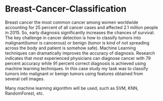 # Breast-Cancer-Classification
 Breast cancer the most common cancer among women worldwide accounting for 25 percent of all cancer cases   and affected 2.1 million people in 2015. So, early diagnosis significantly increases  the chances of survival.  The key challenge in cancer detection is how to classify  tumors into malignant(tumor is cancerous) or benign (tumor is kind of not spreading across the body and patient is somehow safe). Machine Learning techniques can dramatically  improves the accuracy of diagnosis. Research indicates that most  experienced physicians can diagnose cancer with 79 percent accuracy while   91 percent correct diagnosis is achieved using machine learning techniques.  In this case study my task was to classify  tumors into malignant or benign tumors using features obtained from several cell images.

Many machine learning algorithm will be used, such as SVM, KNN, RandomForest, etc. 

